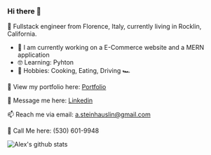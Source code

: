 ### Hi there 👋

:love_you_gesture: Fullstack engineer from Florence, Italy, currently living in Rocklin, California.
- :clap: I am currently working on a E-Commerce website and a MERN application
- :nerd_face: Learning: Pyhton
- :pizza: Hobbies: Cooking, Eating, Driving :racing_car:

👀 View my portfolio here: [Portfolio](https://www.alexandresteinhauslin.dev)

<!-- 📝 Check my resume out here: [Alex's Resume](drive.google.com) -->

💬 Message me here: [Linkedin](https://www.linkedin.com/in/alexandre-steinhauslin/)

📫 Reach me via email: [a.steinhauslin@gmail.com](mailto:a.steinhauslin@gmail.com)

📲 Call Me here: (530) 601-9948


![Alex's github stats](https://github-readme-stats.vercel.app/api?username=Alisa1989)
